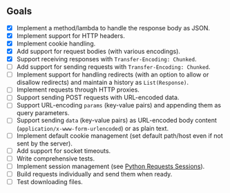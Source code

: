 ## Goals

- [x] Implement a method/lambda to handle the response body as JSON.
- [x] Implement support for HTTP headers.
- [x] Implement cookie handling.
- [x] Add support for request bodies (with various encodings).
- [x] Support receiving responses with `Transfer-Encoding: Chunked`.
- [ ] Add support for sending requests with `Transfer-Encoding: Chunked`.
- [ ] Implement support for handling redirects (with an option to allow or disallow redirects) and maintain a history as `List(Response)`.
- [ ] Implement requests through HTTP proxies.
- [ ] Support sending POST requests with URL-encoded data.
- [ ] Support URL-encoding `params` (key-value pairs) and appending them as query parameters.
- [ ] Support sending `data` (key-value pairs) as URL-encoded body content (`application/x-www-form-urlencoded`) or as plain text.
- [ ] Implement default cookie management (set default path/host even if not sent by the server).
- [ ] Add support for socket timeouts.
- [ ] Write comprehensive tests.
- [ ] Implement session management (see [Python Requests Sessions](https://docs.python-requests.org/en/latest/user/advanced/)).
- [ ] Build requests individually and send them when ready.
- [ ] Test downloading files.

